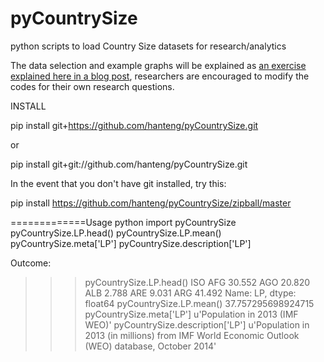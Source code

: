 pyCountrySize
=============

python scripts to load Country Size datasets for research/analytics

The data selection and example graphs will be explained as [an exercise explained here in a blog post](http://people.oii.ox.ac.uk/hanteng/to.be.determined), researchers are encouraged to modify the codes for their own research questions.


INSTALL

pip install git+https://github.com/hanteng/pyCountrySize.git

or

pip install git+git://github.com/hanteng/pyCountrySize.git


In the event that you don't have git installed, try this:

pip install https://github.com/hanteng/pyCountrySize/zipball/master


=============Usage
python
import pyCountrySize
pyCountrySize.LP.head()
pyCountrySize.LP.mean()
pyCountrySize.meta['LP']
pyCountrySize.description['LP']

Outcome:

>>> pyCountrySize.LP.head()
ISO
AFG    30.552
AGO    20.820
ALB     2.788
ARE     9.031
ARG    41.492
Name: LP, dtype: float64
>>> pyCountrySize.LP.mean()
37.757295698924715
>>> pyCountrySize.meta['LP']
u'Population in 2013 (IMF WEO)'
>>> pyCountrySize.description['LP']
u'Population in 2013 (in millions) from IMF World Economic Outlook (WEO) database, October 2014'

